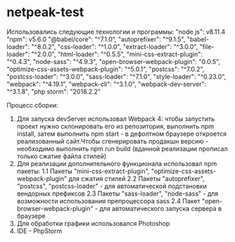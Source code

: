 # netpeak-test

Использовались следующие технологии и программы: 
"node js": v8.11.4
"npm": v5.6.0
"@babel/core": "^7.1.0",
"autoprefixer": "^9.1.5",
"babel-loader": "^8.0.2",
"css-loader": "^1.0.0",
"extract-loader": "^3.0.0",
"file-loader": "^2.0.0",
"html-loader": "^0.5.5",
"mini-css-extract-plugin": "^0.4.3",
"node-sass": "^4.9.3",
"open-browser-webpack-plugin": "0.0.5",
"optimize-css-assets-webpack-plugin": "^5.0.1",
"postcss": "^7.0.2",
"postcss-loader": "^3.0.0",
"sass-loader": "^7.1.0",
"style-loader": "^0.23.0",
"webpack": "^4.19.1",
"webpack-cli": "^3.1.0",
"webpack-dev-server": "^3.1.8",
"php storm": "2018.2.2"

Процесс сборки: 
1. Для запуска devServer использовал Webpack 4: чтобы запустить проект нужно склонировать его из репозитория, выполнить npm install, 
затем выполнить npm start - в дефолтном браузере откроется реализованный сайт.Чтобы сгенерировать продакшн версию - необходимо выполнить 
npm run build (вданной реализации прописал только сжатие файла стилей)
2. Для реализации дополнительного функционала использовал npm пакеты: 
  1.1 Пакеты "mini-css-extract-plugin", "optimize-css-assets-webpack-plugin" для сжатия стилей
  2.2 Пакеты "autoprefixer", "postcss", "postcss-loader" - для автоматической подстановки вендорных префиксов
  2.3 Пакеты "sass-loader", "node-sass" - для возможности использования препроцессора sass
  2.4 Пакет "open-browser-webpack-plugin" - для автоматического запуска сервера в браузере
3. Для обработки графики использовался Photoshop
4. IDE - PhpStorm

